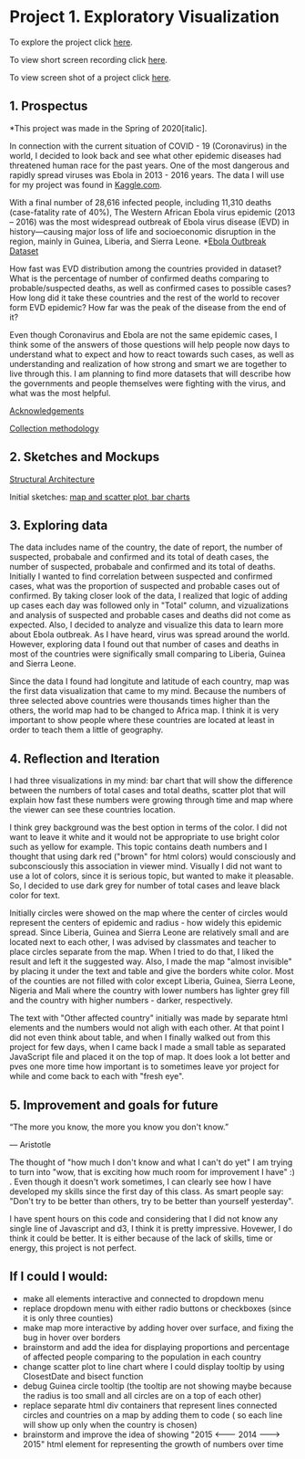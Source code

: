 # Project 1. Exploratory Visualization

To explore the project click [here](https://nchikurova.github.io/Interactive-Data-Vis-Portfolio/exploratory_project/).

To view short screen recording click [here](https://github.com/nchikurova/Interactive-Data-Vis-Portfolio/blob/master/lib/sketches/project_1.mov).

To view screen shot of a project click [here](https://github.com/nchikurova/Interactive-Data-Vis-Portfolio/blob/master/lib/sketches/project_1_pic.png).

## 1. Prospectus

*This project was made in the Spring of 2020[italic].

In connection with the current situation of COVID - 19 (Coronavirus) in the world, I decided to look back and see what other epidemic diseases had threatened human race for the past years. One of the most dangerous and rapidly spread viruses was Ebola in 2013 - 2016 years. The data I will use for my project was found in [Kaggle.com](https://www.kaggle.com). 

With a final number of 28,616 infected people, including 11,310 deaths (case-fatality rate of 40%), The Western African Ebola virus epidemic (2013 – 2016) was the most widespread outbreak of Ebola virus disease (EVD) in history—causing major loss of life and socioeconomic disruption in the region, mainly in Guinea, Liberia, and Sierra Leone. *[Ebola Outbreak Dataset](https://www.kaggle.com/imdevskp/ebola-outbreak-20142016-complete-dataset)

How fast was EVD distribution among the countries provided in dataset? What is the percentage of number of confirmed deaths comparing to probable/suspected deaths, as well as confirmed cases to possible cases? How long did it take these countries and the rest of the world to recover form EVD epidemic? How far was the peak of the disease from the end of it?

Even though Coronavirus and Ebola are not the same epidemic cases, I think some of the answers of those questions will help people now days to understand what to expect and how to react towards such cases, as well as understanding and realization of how strong and smart we are together to live through this. 
I am planning to find more datasets that will describe how the governments and people themselves were fighting with the virus, and what was the most helpful.

[Acknowledgements](https://www.who.int/csr/don/archive/disease/ebola/en/)

[Collection methodology](https://github.com/imdevskp/ebola_outbreak_dataset)

## 2. Sketches and Mockups

[Structural Architecture](https://github.com/nchikurova/Interactive-Data-Vis-Portfolio/blob/master/lib/sketches/arch_diagram_project1.png)

Initial sketches: [map and scatter plot](https://github.com/nchikurova/Interactive-Data-Vis-Portfolio/blob/master/lib/sketches/IMG_7447.jpeg),[ bar charts](https://github.com/nchikurova/Interactive-Data-Vis-Portfolio/blob/master/lib/sketches/IMG_7448.jpeg)

## 3. Exploring data

The data includes name of the country, the date of report, the number of suspected, probabale and confirmed and its total of death cases, the number of suspected, probabale and confirmed and its total of deaths. Initially I wanted to find correlation between suspected and confirmed cases, what was the proportion of suspected and probable cases out of confirmed. By taking closer look of the data, I realized that logic of adding up cases each day was followed only in "Total" column, and vizualizations and analysis of suspected and probable cases and deaths did not come as expected. Also, I decided to analyze and visualize this data to learn more about Ebola outbreak. As I have heard, virus was spread around the world. However, exploring data I found out that number of cases and deaths in most of the countries were significally small comparing to Liberia, Guinea and Sierra Leone. 

Since the data I found had longitute and latitude of each country, map was the first data visualization that came to my mind. Because the numbers of three selected above countries were thousands times higher than the others, the world map had to be changed to Africa map. I think it is very important to show people where these countries are located at least in order to teach them a little of geography.

## 4. Reflection and Iteration

I had three visualizations in my mind: bar chart that will show the difference between the numbers of total cases and total deaths, scatter plot that will explain how fast these numbers were growing through time and map where the viewer can see these countries location. 

I think grey background was the best option in terms of the color. I did not want to leave it white and it would not be appropriate to use bright color such as yellow for example. This topic contains death numbers and I thought that using dark red ("brown" for html colors) would consciously and subconsciously this association in viewer mind. Visually I did not want to use a lot of colors, since it is serious topic, but wanted to make it pleasable. So, I decided to use dark grey for number of total cases and leave black color for text.

Initially circles were showed on the map where the center of circles would represent the centers of epidemic and radius - how widely this epidemic spread. Since Liberia, Guinea and Sierra Leone are relatively small and are located next to each other, I was advised by classmates and teacher to place circles separate from the map. When I tried to do that, I liked the result and left it the suggested way. Also, I made the map "almost invisible" by placing it under the text and table and give the borders white color. Most of the counties are not filled with color except Liberia, Guinea, Sierra Leone, Nigeria and Mali where the country with lower numbers has lighter grey fill and the country with higher numbers - darker, respectively.

The text with "Other affected country" initially was made by separate html elements and the numbers would not aligh with each other. At that point I did not even think about table, and when I finally walked out from this project for few days, when I came back I made a small table as separated JavaScript file and placed it on the top of map. It does look a lot better and pves one more time how important is to sometimes leave yor project for while and come back to each with "fresh eye".

## 5. Improvement and goals for future

“The more you know, the more you know you don't know.”

― Aristotle

The thought of "how much I don't know and what I can't do yet" I am trying to turn into "wow, that is exciting how much room for improvement I have" :) . Even though it doesn't work sometimes, I can clearly see how I have developed my skills since the first day of this class. As smart people say: "Don't try to be better than others, try to be better than yourself yesterday".

I have spent hours on this code and considering that I did not know any single line of Javascript and d3, I think it is pretty impressive. Hovewer, I do think it could be better. It is either because of the lack of skills, time or energy, this project is not perfect. 

## If I could I would:

- make all elements interactive and connected to dropdown menu
- replace dropdown menu with either radio buttons or checkboxes (since it is only three counties)
- make map more interactive by adding hover over surface, and fixing the bug in hover over borders
- brainstorm and add the idea for displaying proportions and percentage of affected people comparing to the population in each country
- change scatter plot to line chart where I could display tooltip by using ClosestDate and bisect function
- debug Guinea circle tooltip (the tooltip are not showing maybe because the radius is too small and all circles are on a top of each other)
- replace separate html div containers that represent lines connected circles and countries on a map by adding them to code ( so each line will show up only when the country is chosen)
- brainstorm and improve the idea of showing "2015 <--- 2014 ---> 2015" html element for representing the growth of numbers over time
